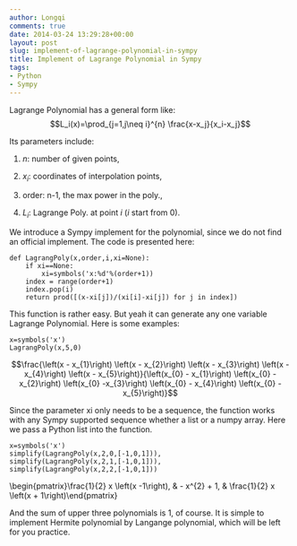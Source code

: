 ```yaml
---
author: Longqi
comments: true
date: 2014-03-24 13:29:28+00:00
layout: post
slug: implement-of-lagrange-polynomial-in-sympy
title: Implement of Lagrange Polynomial in Sympy
tags:
- Python
- Sympy
---
```


Lagrange Polynomial has a general form like:
$$L_i(x)=\prod_{j=1,j\neq i}^{n} \frac{x-x_j}{x_i-x_j}$$

Its parameters include:

	
  1. $n$: number of given points,

	
  2. $x_i$: coordinates of interpolation points,

	
  3. order: n-1, the max power in the poly.,

	
  4. $L_i$: Lagrange Poly. at point $i$ ($i$ start from 0).


We introduce a Sympy implement for the polynomial, since we do not find an official implement. The code is presented here:

    
    def LagrangPoly(x,order,i,xi=None):
        if xi==None:
            xi=symbols('x:%d'%(order+1))
        index = range(order+1)
        index.pop(i)
        return prod([(x-xi[j])/(xi[i]-xi[j]) for j in index])



This function is rather easy. But yeah it can generate any one variable Lagrange Polynomial. Here is some examples:


    
    x=symbols('x')
    LagrangPoly(x,5,0)



$$\frac{\left(x - x_{1}\right) \left(x - x_{2}\right) \left(x - x_{3}\right) \left(x - x_{4}\right) \left(x - x_{5}\right)}{\left(x_{0} - x_{1}\right) \left(x_{0} - x_{2}\right) \left(x_{0} -x_{3}\right) \left(x_{0} - x_{4}\right) \left(x_{0} - x_{5}\right)}$$

Since the parameter xi only needs to be a sequence, the function works with any Sympy supported sequence whether a list or a numpy array. Here we pass a Python list into the function.
    
    x=symbols('x')
    simplify(LagrangPoly(x,2,0,[-1,0,1])),
    simplify(LagrangPoly(x,2,1,[-1,0,1])),
    simplify(LagrangPoly(x,2,2,[-1,0,1]))


\begin{pmatrix}\frac{1}{2} x \left(x -1\right), & - x^{2} + 1, & \frac{1}{2} x \left(x + 1\right)\end{pmatrix}

And the sum of upper three polynomials is 1, of course. It is simple to implement Hermite polynomial by Langange polynomial, which will be left for you practice.

